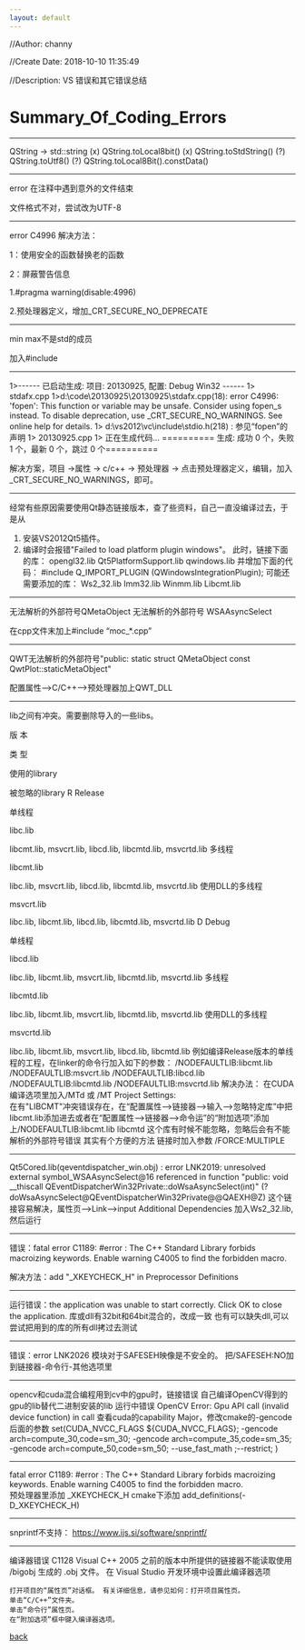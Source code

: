 ```yaml
---
layout: default
---
```


//Author: channy

//Create Date: 2018-10-10 11:35:49

//Description: VS 错误和其它错误总结

# Summary_Of_Coding_Errors
***************************************************************************
QString -> std::string 
(x) QString.toLocal8bit()
(x) QString.toStdString()
(?) QString.toUtf8()
(?) QString.toLocal8Bit().constData()
***************************************************************************
error 在注释中遇到意外的文件结束

文件格式不对，尝试改为UTF-8

***************************************************************************

error C4996 解决方法：

1：使用安全的函数替换老的函数

2：屏蔽警告信息

1.#pragma warning(disable:4996)

2.预处理器定义，增加_CRT_SECURE_NO_DEPRECATE
***************************************************************************
min max不是std的成员

加入#include<algorithm>

***************************************************************************

1>------ 已启动生成: 项目: 20130925, 配置: Debug Win32 ------
1>  stdafx.cpp
 1>d:\code\20130925\20130925\stdafx.cpp(18): error C4996: 'fopen': This function or variable may be unsafe. Consider using fopen_s instead. To disable deprecation, use _CRT_SECURE_NO_WARNINGS. See online help for details.
 1>          d:\vs2012\vc\include\stdio.h(218) : 参见“fopen”的声明
1>  20130925.cpp
 1>  正在生成代码...
 ========== 生成: 成功 0 个，失败 1 个，最新 0 个，跳过 0 个==========
 
解决方案，项目 ->属性 -> c/c++ -> 预处理器 -> 点击预处理器定义，编辑，加入_CRT_SECURE_NO_WARNINGS，即可。
 
***************************************************************************
 
经常有些原因需要使用Qt静态链接版本，查了些资料，自己一直没编译过去，于是从
1. 安装VS2012Qt5插件。
2. 编译时会报错"Failed to load platform plugin windows"。
此时，链接下面的库：
opengl32.lib
Qt5PlatformSupport.lib
qwindows.lib
并增加下面的代码：
#include <QtPlugin>
Q_IMPORT_PLUGIN (QWindowsIntegrationPlugin);
可能还需要添加的库：
Ws2_32.lib
Imm32.lib
Winmm.lib
Libcmt.lib
***************************************************************************
 
无法解析的外部符号QMetaObject
无法解析的外部符号 WSAAsyncSelect
 
在cpp文件末加上#include “moc_*.cpp”
 
***************************************************************************
 
QWT无法解析的外部符号"public: static struct QMetaObject const QwtPlot::staticMetaObject"
 
配置属性—>C/C++-->预处理器加上QWT_DLL
 
***************************************************************************
 
lib之间有冲突。需要删除导入的一些libs。 
 
版 本
	
类 型
	
使用的library
	
被忽略的library
R Release
	
单线程
	
libc.lib
	
libcmt.lib, msvcrt.lib, libcd.lib, libcmtd.lib, msvcrtd.lib
多线程
	
libcmt.lib
	
libc.lib, msvcrt.lib, libcd.lib, libcmtd.lib, msvcrtd.lib
使用DLL的多线程
	
msvcrt.lib
	
libc.lib, libcmt.lib, libcd.lib, libcmtd.lib, msvcrtd.lib
D Debug
	
单线程
	
libcd.lib
	
libc.lib, libcmt.lib, msvcrt.lib, libcmtd.lib, msvcrtd.lib
多线程
	
libcmtd.lib
	
libc.lib, libcmt.lib, msvcrt.lib, libcmtd.lib, msvcrtd.lib
使用DLL的多线程
	
msvcrtd.lib
	
libc.lib, libcmt.lib, msvcrt.lib, libcd.lib, libcmtd.lib
例如编译Release版本的单线程的工程，在linker的命令行加入如下的参数： /NODEFAULTLIB:libcmt.lib /NODEFAULTLIB:msvcrt.lib /NODEFAULTLIB:libcd.lib /NODEFAULTLIB:libcmtd.lib /NODEFAULTLIB:msvcrtd.lib
解决办法：
在CUDA编译选项里加入/MTd 或  /MT
Project Settings:  
在有"LIBCMT"冲突错误存在，在“配置属性-->链接器-->输入-->忽略特定库”中把libcmt.lib添加进去或者在“配置属性-->链接器-->命令运”的“附加选项”添加上/NODEFAULTLIB:libcmt.lib
libcmtd 这个库有时候不能忽略，忽略后会有不能解析的外部符号错误
其实有个方便的方法 链接时加入参数 /FORCE:MULTIPLE
 
***************************************************************************
 
Qt5Cored.lib(qeventdispatcher_win.obj) : error LNK2019: unresolved external symbol_WSAAsyncSelect@16 referenced in function "public: void __thiscall            QEventDispatcherWin32Private::doWsaAsyncSelect(int)" (?doWsaAsyncSelect@QEventDispatcherWin32Private@@QAEXH@Z)
      这个链接容易解决，属性页-->Link-->input  Additional Dependencies 加入Ws2_32.lib, 然后运行
 
***************************************************************************
 
错误：fatal error C1189: #error :  The C++ Standard Library forbids macroizing keywords. Enable warning C4005 to find the forbidden macro. 
 
解决方法：add "_XKEYCHECK_H" in Preprocessor Definitions
 
***************************************************************************
运行错误：the application was unable to start correctly. Click OK to close the application.
库或dll有32bit和64bit混合的，改成一致
也有可以缺失dll,可以尝试把用到的库的所有dll拷过去测试
 ***************************************************************************
错误：error LNK2026 模块对于SAFESEH映像是不安全的。
把/SAFESEH:NO加到链接器-命令行-其他选项里
 ***************************************************************************
opencv和cuda混合编程用到cv中的gpu时，链接错误
自己编译OpenCV得到的gpu的lib替代二进制安装的lib
运行中错误
OpenCV Error: Gpu API call (invalid device function) in call
查看cuda的capability Major，修改cmake的-gencode后面的参数
set(CUDA_NVCC_FLAGS ${CUDA_NVCC_FLAGS}; -gencode arch=compute_30,code=sm_30; -gencode arch=compute_35,code=sm_35; -gencode arch=compute_50,code=sm_50; --use_fast_math ;--restrict; )
 
***************************************************************************
fatal error C1189: #error :  The C++ Standard Library forbids macroizing keywords. Enable warning C4005 to find the forbidden macro.  
预处理器里添加 _XKEYCHECK_H
cmake下添加 add_definitions(-D_XKEYCHECK_H)
***************************************************************************
snprintf不支持：
https://www.ijs.si/software/snprintf/

***************************************************************************
编译器错误 C1128
Visual C++ 2005 之前的版本中所提供的链接器不能读取使用 /bigobj 生成的 .obj 文件。
在 Visual Studio 开发环境中设置此编译器选项

    打开项目的“属性页”对话框。 有关详细信息，请参见如何：打开项目属性页。
    单击“C/C++”文件夹。
    单击“命令行”属性页。
    在“附加选项”框中键入编译器选项。
	
[back](./)

